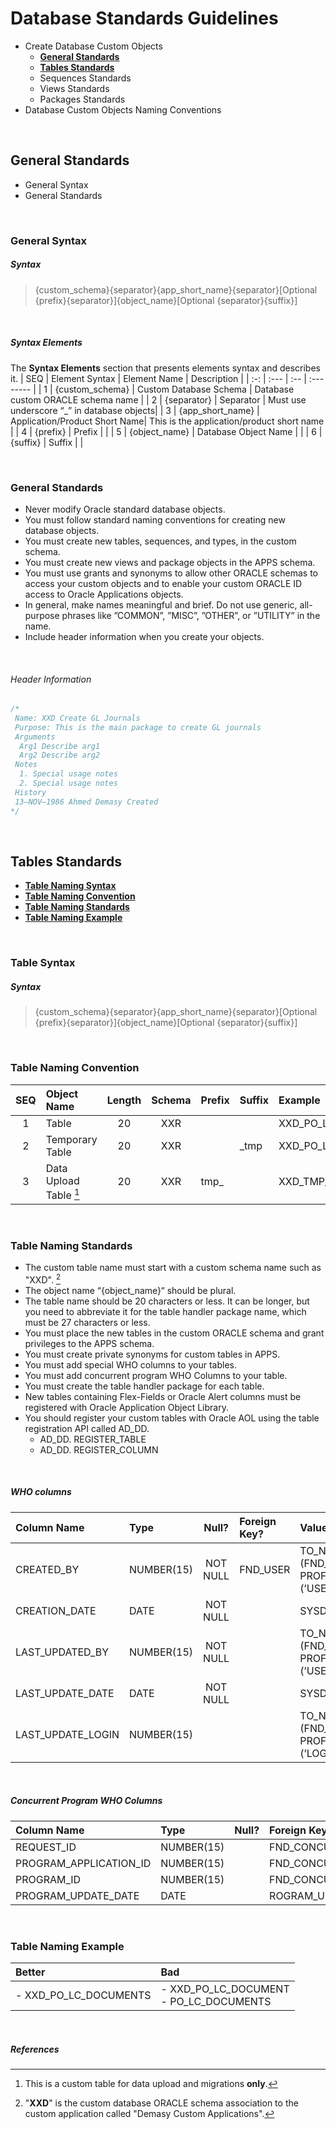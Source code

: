 # Database Standards Guidelines

- Create Database Custom Objects
  - <a href="#general-standards">**General Standards**</a>
  - <a href="#tables-standards">**Tables Standards**</a>
  - Sequences Standards
  - Views Standards
  - Packages Standards
- Database Custom Objects Naming Conventions

<br>

## General Standards

- General Syntax
- General Standards

<br>

### General Syntax


##### Syntax 

> {custom_schema}{separator}{app_short_name}{separator}[Optional {prefix}{separator}]{object_name}[Optional {separator}{suffix}]

<br>

##### Syntax Elements
The **Syntax Elements** section that presents elements syntax and describes it.
 | SEQ | Element Syntax    | Element Name                  | Description |
 | :-: | :---              | :--                           | :--------   |
 | 1   | {custom_schema}   | Custom Database Schema        | Database custom ORACLE schema name |
 | 2   | {separator}       | Separator                     | Must use underscore “_” in database objects|
 | 3   | {app_short_name}  | Application/Product Short Name| This is the application/product short name |
 | 4   | {prefix}          | Prefix                        |  |
 | 5   | {object_name}     | Database Object Name          |  |
 | 6   | {suffix}          | Suffix                        |  |

<br>

### General Standards

- Never modify Oracle standard database objects.
- You must follow standard naming conventions for creating new database objects.
- You must create new tables, sequences, and types, in the custom schema.
- You must create new views and package objects in the APPS schema.
- You must use grants and synonyms to allow other ORACLE schemas to access your custom objects and to enable your custom ORACLE ID access to Oracle Applications objects.
- In general, make names meaningful and brief. Do not use generic, all-purpose phrases like ”COMMON”, ”MISC”, ”OTHER”, or ”UTILITY” in the name.
- Include header information when you create your objects.

<br>

###### Header Information

```SQL
/*
 Name: XXD Create GL Journals
 Purpose: This is the main package to create GL journals
 Arguments
  Arg1 Describe arg1
  Arg2 Describe arg2
 Notes
  1. Special usage notes
  2. Special usage notes
 History
 13–NOV–1986 Ahmed Demasy Created
*/
```

<br>

## Tables Standards

- <a href="#table-syntax">**Table Naming Syntax**</a>
- <a href="#table-naming-convention">**Table Naming Convention**</a>
- <a href="#table-naming-standards">**Table Naming Standards**</a>
- <a href="#table-naming-example">**Table Naming Example**</a>

<br>

### Table Syntax

##### Syntax 

> {custom_schema}{separator}{app_short_name}{separator}[Optional {prefix}{separator}]{object_name}[Optional {separator}{suffix}]

<br>

### Table Naming Convention

 | SEQ  | Object Name            | Length | Schema | Prefix | Suffix | Example |
 | :-:  | :----                  | :-:    | :--:   | :---   | :---   | :----   |
 | 1    | Table                  | 20     | XXR    |        |        | XXD_PO_LC_DOCUMENTS |
 | 2    | Temporary Table        | 20     | XXR    |        | \_tmp  | XXD_PO_LC_DOCS_TMP |
 | 3    | Data Upload Table [^1] | 20     | XXR    | tmp_   |        | XXD_TMP_LC_DOCS | 
 
<br>

### Table Naming Standards

- The custom table name must start with a custom schema name such as "XXD". [^2]
- The object name “{object_name}“ should be plural.
- The table name should be 20 characters or less. It can be longer, but you need to abbreviate it for the table handler package name, which must be 27 characters or less.
- You must place the new tables in the custom ORACLE schema and grant privileges to the APPS schema.
- You must create private synonyms for custom tables in APPS.
- You must add special WHO columns to your tables.
- You must add concurrent program WHO Columns to your table.
- You must create the table handler package for each table.
- New tables containing Flex-Fields or Oracle Alert columns must be registered with Oracle Application Object Library.
- You should register your custom tables with Oracle AOL using the table registration API called AD_DD.
  - AD_DD. REGISTER_TABLE
  - AD_DD. REGISTER_COLUMN

<br>

##### WHO columns

 | Column Name       | Type       | Null?    | Foreign Key? | Value | 
 | :--               | :----      | :-:      | :--          | :---   | 
 | CREATED_BY        | NUMBER(15) | NOT NULL | FND_USER     | TO_NUMBER (FND_ PROFILE.VALUE (’USER_ID’)) |
 | CREATION_DATE     | DATE       | NOT NULL |              | SYSDATE |
 | LAST_UPDATED_BY   | NUMBER(15) | NOT NULL |              | TO_NUMBER (FND_ PROFILE.VALUE (’USER_ID’)) | 
 | LAST_UPDATE_DATE  | DATE       | NOT NULL |              | SYSDATE |
 | LAST_UPDATE_LOGIN | NUMBER(15) |          |              | TO_NUMBER (FND_ PROFILE.VALUE (’LOGIN_ ID’)) |
 
<br>

##### Concurrent Program WHO Columns

 | Column Name             | Type       | Null? | Foreign Key to Table?   |  
 | :--                     | :----      | :-:   | :--                     | 
 | REQUEST_ID              | NUMBER(15) |       | FND_CONCURRENT_REQUESTS | 
 | PROGRAM_APPLICATION_ID  | NUMBER(15) |       | FND_CONCURRENT_PROGRAMS | 
 | PROGRAM_ID              | NUMBER(15) |       | FND_CONCURRENT_PROGRAMS | 
 | PROGRAM_UPDATE_DATE     | DATE       |       | ROGRAM_UPDATE_DATE      | 
 
<br>

### Table Naming Example

 | Better   | Bad        |
 | :---  | :---        |
 | - XXD_PO_LC_DOCUMENTS | - XXD_PO_LC_DOCUMENT <br> - PO_LC_DOCUMENTS       |

<br>

##### References
[^2]: "**XXD**" is the custom database ORACLE schema association to the custom application called "Demasy Custom Applications".
[^1]: This is a custom table for data upload and migrations **only**.
